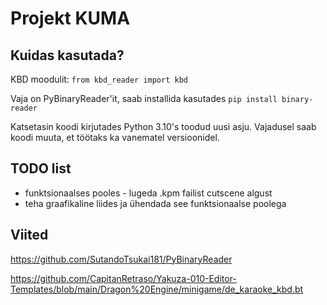 # Projekt KUMA
## Kuidas kasutada?
KBD moodulit:
`from kbd_reader import kbd`

Vaja on PyBinaryReader'it, saab installida kasutades `pip install binary-reader`

Katsetasin koodi kirjutades Python 3.10's toodud uusi asju. Vajadusel saab koodi muuta, et töötaks ka vanematel versioonidel.
## TODO list
* funktsionaalses pooles - lugeda .kpm failist cutscene algust
* teha graafikaline liides ja ühendada see funktsionaalse poolega

## Viited
https://github.com/SutandoTsukai181/PyBinaryReader

https://github.com/CapitanRetraso/Yakuza-010-Editor-Templates/blob/main/Dragon%20Engine/minigame/de_karaoke_kbd.bt
